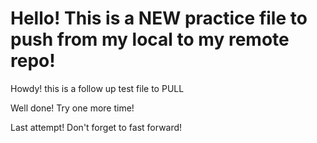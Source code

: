 # Hello! This is a NEW practice file to push from my local to my remote repo! #

Howdy! this is a follow up test file to PULL

Well done! Try one more time!

Last attempt! Don't forget to fast forward!
